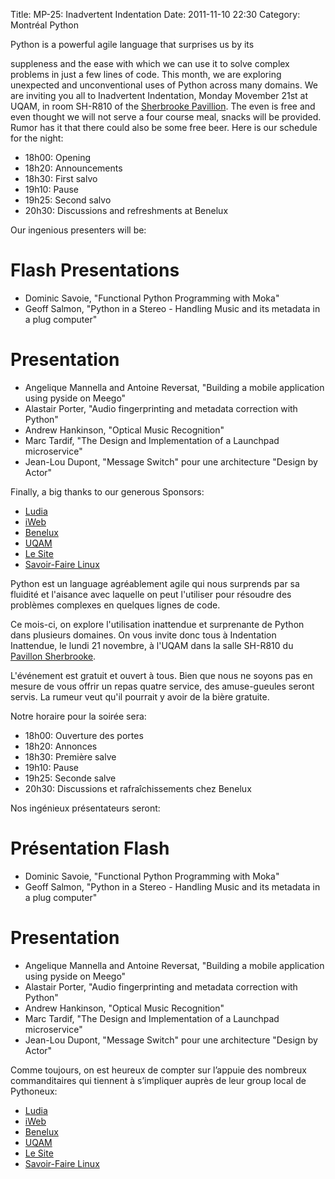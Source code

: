 Title: MP-25: Inadvertent Indentation
Date: 2011-11-10 22:30
Category: Montréal Python

<!--:en-->Python is a powerful agile language that surprises us by its
suppleness and the ease with which we can use it to solve complex
problems in just a few lines of code. This month, we are exploring
unexpected and unconventional uses of Python across many domains. We are
inviting you all to Inadvertent Indentation, Monday Movember 21st at
UQAM, in room SH-R810 of the [Sherbrooke Pavillion][]. The even is free
and even thought we will not serve a four course meal, snacks will be
provided. Rumor has it that there could also be some free beer. Here is
our schedule for the night:

-   18h00: Opening
-   18h20: Announcements
-   18h30: First salvo
-   19h10: Pause
-   19h25: Second salvo
-   20h30: Discussions and refreshments at Benelux

Our ingenious presenters will be:

Flash Presentations
===================

-   Dominic Savoie, "Functional Python Programming with Moka"
-   Geoff Salmon, "Python in a Stereo - Handling Music and its metadata
    in a plug computer"

Presentation
============

-   Angelique Mannella and Antoine Reversat, "Building a mobile
    application using pyside on Meego"
-   Alastair Porter, "Audio fingerprinting and metadata correction with
    Python"
-   Andrew Hankinson, "Optical Music Recognition"
-   Marc Tardif, "The Design and Implementation of a Launchpad
    microservice"
-   Jean-Lou Dupont, "Message Switch" pour une architecture "Design by
    Actor"

Finally, a big thanks to our generous Sponsors:

-   [Ludia][]
-   [iWeb][]
-   [Benelux][]
-   [UQAM][]
-   [Le Site][]
-   [Savoir-Faire Linux][]

<!--:--><!--:fr-->

Python est un language agréablement agile qui nous surprends par sa
fluidité et l'aisance avec laquelle on peut l'utiliser pour résoudre des
problèmes complexes en quelques lignes de code.

Ce mois-ci, on explore l'utilisation inattendue et surprenante de Python
dans plusieurs domaines. On vous invite donc tous à Indentation
Inattendue, le lundi 21 novembre, à l'UQAM dans la salle SH-R810 du
[Pavillon Sherbrooke][Sherbrooke Pavillion].

L'événement est gratuit et ouvert à tous. Bien que nous ne soyons pas en
mesure de vous offrir un repas quatre service, des amuse-gueules seront
servis. La rumeur veut qu'il pourrait y avoir de la bière gratuite.

Notre horaire pour la soirée sera:

-   18h00: Ouverture des portes
-   18h20: Annonces
-   18h30: Première salve
-   19h10: Pause
-   19h25: Seconde salve
-   20h30: Discussions et rafraîchissements chez Benelux

Nos ingénieux présentateurs seront:

Présentation Flash
==================

-   Dominic Savoie, "Functional Python Programming with Moka"
-   Geoff Salmon, "Python in a Stereo - Handling Music and its metadata
    in a plug computer"

Presentation
============

-   Angelique Mannella and Antoine Reversat, "Building a mobile
    application using pyside on Meego"
-   Alastair Porter, "Audio fingerprinting and metadata correction with
    Python"
-   Andrew Hankinson, "Optical Music Recognition"
-   Marc Tardif, "The Design and Implementation of a Launchpad
    microservice"
-   Jean-Lou Dupont, "Message Switch" pour une architecture "Design by
    Actor"

Comme toujours, on est heureux de compter sur l’appuie des nombreux
commanditaires qui tiennent à s’impliquer auprès de leur group local de
Pythoneux:

-   [Ludia][]
-   [iWeb][]
-   [Benelux][]
-   [UQAM][]
-   [Le Site][]
-   [Savoir-Faire Linux][]

<!--:-->

</p>

  [Sherbrooke Pavillion]: http://www.uqam.ca/campus/pavillons/sh.htm
  [Ludia]: http://ludia.com/
  [iWeb]: http://iweb.ca/
  [Benelux]: http://www.brasseriebenelux.com/
  [UQAM]: http://uqam.ca/
  [Le Site]: http://lesite.ca/
  [Savoir-Faire Linux]: http://savoirfairelinux.com/
